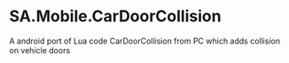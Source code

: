 # SA.Mobile.CarDoorCollision
A android port of Lua code CarDoorCollision from PC which adds collision on vehicle doors

